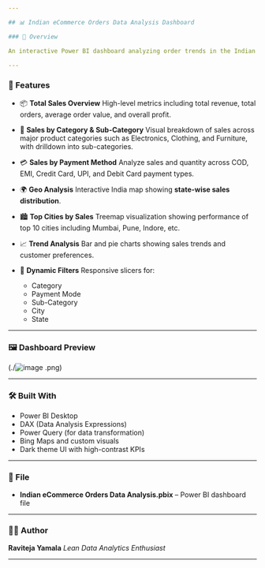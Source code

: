 ```yaml
---

## 📊 Indian eCommerce Orders Data Analysis Dashboard

### 🎯 Overview

An interactive Power BI dashboard analyzing order trends in the Indian eCommerce market. It provides a clear and concise view of key metrics like total sales, category-wise performance, payment methods, regional distribution, and more—empowering business insights through data visualization.

---
```


### 🧩 Features

* 📦 **Total Sales Overview**
  High-level metrics including total revenue, total orders, average order value, and overall profit.

* 🛒 **Sales by Category & Sub-Category**
  Visual breakdown of sales across major product categories such as Electronics, Clothing, and Furniture, with drilldown into sub-categories.

* 💳 **Sales by Payment Method**
  Analyze sales and quantity across COD, EMI, Credit Card, UPI, and Debit Card payment types.

* 🌍 **Geo Analysis**
  Interactive India map showing **state-wise sales distribution**.

* 🏙️ **Top Cities by Sales**
  Treemap visualization showing performance of top 10 cities including Mumbai, Pune, Indore, etc.

* 📈 **Trend Analysis**
  Bar and pie charts showing sales trends and customer preferences.

* 🧠 **Dynamic Filters**
  Responsive slicers for:

  * Category
  * Payment Mode
  * Sub-Category
  * City
  * State

---

### 🖼️ Dashboard Preview

(./![image](https://github.com/user-attachments/assets/b1a82846-52d2-455e-a847-e2af0adee86c)
.png)

---

### 🛠 Built With

* Power BI Desktop
* DAX (Data Analysis Expressions)
* Power Query (for data transformation)
* Bing Maps and custom visuals
* Dark theme UI with high-contrast KPIs

---

### 📁 File

* **Indian eCommerce Orders Data Analysis.pbix** – Power BI dashboard file

---

### 👨‍💻 Author

**Raviteja Yamala**
*Lean Data Analytics Enthusiast*

---
